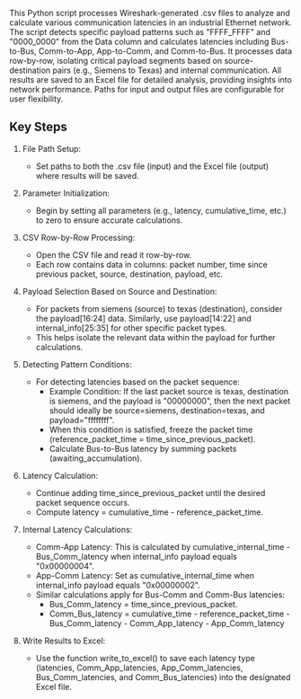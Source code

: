 This Python script processes Wireshark-generated .csv files to analyze and calculate various communication latencies in an industrial Ethernet network.
The script detects specific payload patterns such as "FFFF_FFFF" and "0000_0000" from the Data column and calculates latencies including Bus-to-Bus, Comm-to-App, App-to-Comm, and Comm-to-Bus.
It processes data row-by-row, isolating critical payload segments based on source-destination pairs (e.g., Siemens to Texas) and internal communication. 
All results are saved to an Excel file for detailed analysis, providing insights into network performance. Paths for input and output files are configurable for user flexibility.

## Key Steps
1. File Path Setup:
   * Set paths to both the .csv file (input) and the Excel file (output) where results will be saved.

2. Parameter Initialization:
    * Begin by setting all parameters (e.g., latency, cumulative_time, etc.) to zero to ensure accurate calculations.
  
3. CSV Row-by-Row Processing:
    * Open the CSV file and read it row-by-row.
    * Each row contains data in columns: packet number, time since previous packet, source, destination, payload, etc.

4. Payload Selection Based on Source and Destination:
    * For packets from siemens (source) to texas (destination), consider the payload[16:24] data. Similarly, use payload[14:22] and internal_info[25:35] for other specific packet types.
    * This helps isolate the relevant data within the payload for further calculations.

5. Detecting Pattern Conditions:
    * For detecting latencies based on the packet sequence:
       - Example Condition: If the last packet source is texas, destination is siemens, and the payload is "00000000", then the next packet should ideally be source=siemens, destination=texas, and payload="ffffffff".
       - When this condition is satisfied, freeze the packet time (reference_packet_time = time_since_previous_packet).
       - Calculate Bus-to-Bus latency by summing packets (awaiting_accumulation).

 6. Latency Calculation:
    * Continue adding time_since_previous_packet until the desired packet sequence occurs.
    * Compute latency = cumulative_time - reference_packet_time.

 7. Internal Latency Calculations:
     * Comm-App Latency: This is calculated by cumulative_internal_time - Bus_Comm_latency when internal_info payload equals "0x00000004".
     * App-Comm Latency: Set as cumulative_internal_time when internal_info payload equals "0x00000002".
     * Similar calculations apply for Bus-Comm and Comm-Bus latencies:
        - Bus_Comm_latency = time_since_previous_packet.
        - Comm_Bus_latency = cumulative_time - reference_packet_time - Bus_Comm_latency - Comm_App_latency - App_Comm_latency   

 8. Write Results to Excel:
     * Use the function write_to_excel() to save each latency type (latencies, Comm_App_latencies, App_Comm_latencies, Bus_Comm_latencies, and Comm_Bus_latencies) into the designated Excel file.
